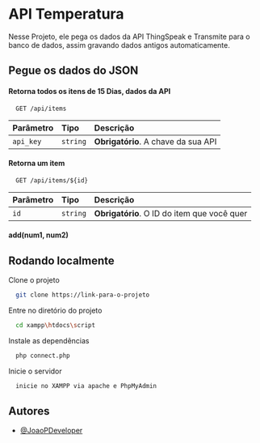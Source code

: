 
# API Temperatura 

Nesse Projeto, ele pega os dados da API ThingSpeak e Transmite para o banco de dados, assim gravando dados antigos automaticamente.


## Pegue os dados do JSON

#### Retorna todos os itens de 15 Dias, dados da API

```http
  GET /api/items
```

| Parâmetro   | Tipo       | Descrição                           |
| :---------- | :--------- | :---------------------------------- |
| `api_key` | `string` | **Obrigatório**. A chave da sua API |

#### Retorna um item

```http
  GET /api/items/${id}
```

| Parâmetro   | Tipo       | Descrição                                   |
| :---------- | :--------- | :------------------------------------------ |
| `id`      | `string` | **Obrigatório**. O ID do item que você quer |

#### add(num1, num2)




## Rodando localmente

Clone o projeto

```bash
  git clone https://link-para-o-projeto
```

Entre no diretório do projeto

```bash
  cd xampp\htdocs\script
```

Instale as dependências

```bash
  php connect.php
```

Inicie o servidor

```bash
  inicie no XAMPP via apache e PhpMyAdmin
```


## Autores

- [@JoaoPDeveloper](https://www.github.com/JoaoPDeveloper)

